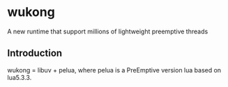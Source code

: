 # wukong
A new runtime that support millions of lightweight preemptive threads

## Introduction
wukong = libuv + pelua, where pelua is a PreEmptive version lua based on lua5.3.3.
